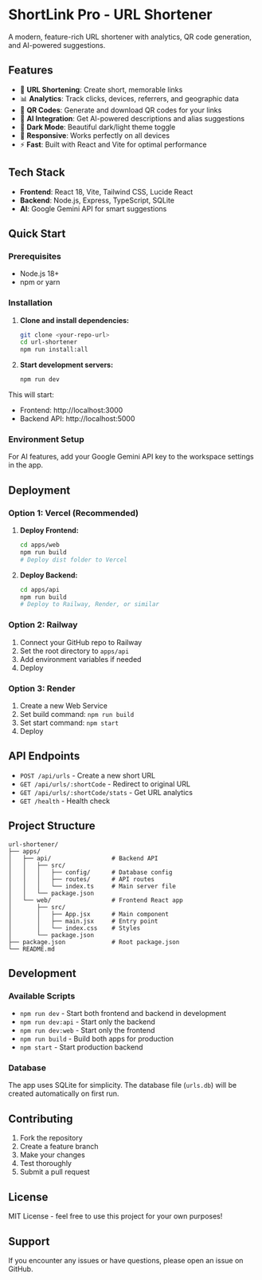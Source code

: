 # ShortLink Pro - URL Shortener

A modern, feature-rich URL shortener with analytics, QR code generation, and AI-powered suggestions.

## Features

- 🔗 **URL Shortening**: Create short, memorable links
- 📊 **Analytics**: Track clicks, devices, referrers, and geographic data
- 🎨 **QR Codes**: Generate and download QR codes for your links
- 🤖 **AI Integration**: Get AI-powered descriptions and alias suggestions
- 🌙 **Dark Mode**: Beautiful dark/light theme toggle
- 📱 **Responsive**: Works perfectly on all devices
- ⚡ **Fast**: Built with React and Vite for optimal performance

## Tech Stack

- **Frontend**: React 18, Vite, Tailwind CSS, Lucide React
- **Backend**: Node.js, Express, TypeScript, SQLite
- **AI**: Google Gemini API for smart suggestions

## Quick Start

### Prerequisites

- Node.js 18+ 
- npm or yarn

### Installation

1. **Clone and install dependencies:**
   ```bash
   git clone <your-repo-url>
   cd url-shortener
   npm run install:all
   ```

2. **Start development servers:**
   ```bash
   npm run dev
   ```

This will start:
- Frontend: http://localhost:3000
- Backend API: http://localhost:5000

### Environment Setup

For AI features, add your Google Gemini API key to the workspace settings in the app.

## Deployment

### Option 1: Vercel (Recommended)

1. **Deploy Frontend:**
   ```bash
   cd apps/web
   npm run build
   # Deploy dist folder to Vercel
   ```

2. **Deploy Backend:**
   ```bash
   cd apps/api
   npm run build
   # Deploy to Railway, Render, or similar
   ```

### Option 2: Railway

1. Connect your GitHub repo to Railway
2. Set the root directory to `apps/api`
3. Add environment variables if needed
4. Deploy

### Option 3: Render

1. Create a new Web Service
2. Set build command: `npm run build`
3. Set start command: `npm start`
4. Deploy

## API Endpoints

- `POST /api/urls` - Create a new short URL
- `GET /api/urls/:shortCode` - Redirect to original URL
- `GET /api/urls/:shortCode/stats` - Get URL analytics
- `GET /health` - Health check

## Project Structure

```
url-shortener/
├── apps/
│   ├── api/                 # Backend API
│   │   ├── src/
│   │   │   ├── config/      # Database config
│   │   │   ├── routes/      # API routes
│   │   │   └── index.ts     # Main server file
│   │   └── package.json
│   └── web/                 # Frontend React app
│       ├── src/
│       │   ├── App.jsx      # Main component
│       │   ├── main.jsx     # Entry point
│       │   └── index.css    # Styles
│       └── package.json
├── package.json             # Root package.json
└── README.md
```

## Development

### Available Scripts

- `npm run dev` - Start both frontend and backend in development
- `npm run dev:api` - Start only the backend
- `npm run dev:web` - Start only the frontend
- `npm run build` - Build both apps for production
- `npm start` - Start production backend

### Database

The app uses SQLite for simplicity. The database file (`urls.db`) will be created automatically on first run.

## Contributing

1. Fork the repository
2. Create a feature branch
3. Make your changes
4. Test thoroughly
5. Submit a pull request

## License

MIT License - feel free to use this project for your own purposes!

## Support

If you encounter any issues or have questions, please open an issue on GitHub.